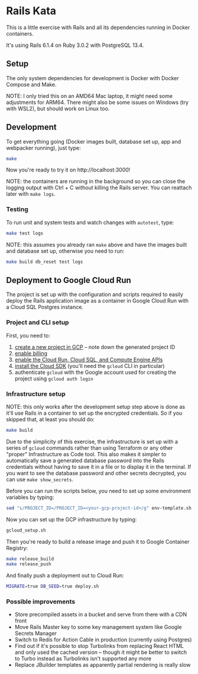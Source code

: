 # Rails Kata

This is a little exercise with Rails and all its dependencies running in Docker containers.

It's using Rails 6.1.4 on Ruby 3.0.2 with PostgreSQL 13.4.

## Setup

The only system dependencies for development is Docker with Docker Compose and Make.

NOTE: I only tried this on an AMD64 Mac laptop, it might need some adjustments for ARM64. There might also be some issues on Windows (try with WSL2), but should work on Linux too.

## Development

To get everything going (Docker images built, database set up, app and webpacker running), just type:

```sh
make
```

Now you're ready to try it on http://localhost:3000!

NOTE: the containers are running in the background so you can close the logging output with Ctrl + C without killing the Rails server. You can reattach later with `make logs`.

### Testing

To run unit and system tests and watch changes with `autotest`, type:

```sh
make test logs
```

NOTE: this assumes you already ran `make` above and have the images built and database set up, otherwise you need to run:

```sh
make build db_reset test logs
```

## Deployment to Google Cloud Run

The project is set up with the configuration and scripts required to easily deploy the Rails application image as a container in Google Cloud Run with a Cloud SQL Postgres instance.

### Project and CLI setup

First, you need to:

1. [create a new project in GCP](https://console.cloud.google.com/projectselector2/home/dashboard) – note down the generated project ID
2. [enable billing](https://cloud.google.com/billing/docs/how-to/modify-project)
3. [enable the Cloud Run, Cloud SQL, and Compute Engine APIs](https://console.cloud.google.com/flows/enableapi?apiid=run.googleapis.com,sql-component.googleapis.com,sqladmin.googleapis.com,compute.googleapis.com)
4. [install the Cloud SDK](https://cloud.google.com/sdk/docs/install) (you'll need the `gcloud` CLI in particular)
5. authenticate `gcloud` with the Google account used for creating the project using `gcloud auth login`

### Infrastructure setup

NOTE: this only works after the development setup step above is done as it'll use Rails in a container to set up the encrypted credentials. So if you skipped that, at least you should do:

```sh
make build
```

Due to the simplicity of this exercise, the infrastructure is set up with a series of `gcloud` commands rather than using Terraform or any other "proper" Infrastructure as Code tool. This also makes it simpler to automatically save a generated database password into the Rails credentials without having to save it in a file or to display it in the terminal. If you want to see the database password and other secrets decrypted, you can use `make show_secrets`.

Before you can run the scripts below, you need to set up some environment variables by typing:

```sh
sed "s/PROJECT_ID=/PROJECT_ID=<your-gcp-project-id>/g" env-template.sh > env.sh && chmod +x env.sh
```

Now you can set up the GCP infrastructure by typing:

```sh
gcloud_setup.sh
```

Then you're ready to build a release image and push it to Google Container Registry:

```sh
make release_build
make release_push
```

And finally push a deployment out to Cloud Run:

```sh
MIGRATE=true DB_SEED=true deploy.sh
```

### Possible improvements

* Store precompiled assets in a bucket and serve from there with a CDN front
* Move Rails Master key to some key management system like Google Secrets Manager
* Switch to Redis for Action Cable in production (currently using Postgres)
* Find out if it's possible to stop Turbolinks from replacing React HTML and only used the cached version – though it might be better to switch to Turbo instead as Turbolinks isn't supported any more
* Replace JBuilder templates as apparently partial rendering is really slow
